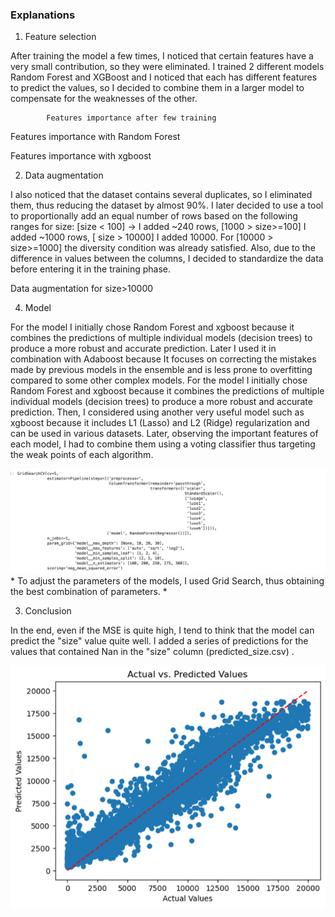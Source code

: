 ### Explanations

1. Feature selection

After training the model a few times, I noticed that certain features have a very small contribution, so they were eliminated.
I trained 2 different models Random Forest and XGBoost and I noticed that each has different features to predict the values, so I decided to combine them in a larger model to compensate for the weaknesses of the other.

 

			Features importance after few training



 
Features importance with Random Forest


 
Features importance with xgboost

2. Data augmentation

I also noticed that the dataset contains several duplicates, so I eliminated them, thus reducing the dataset by almost 90%. I later decided to use a tool to proportionally add an equal number of rows based on the following ranges for size: [size < 100] -> I added ~240 rows, [1000 > size>=100] I added ~1000 rows, [ size > 10000] I added 10000. For [10000 > size>=1000] the diversity condition was already satisfied. Also, due to the difference in values between the columns, I decided to standardize the data before entering it in the training phase.

 
Data augmentation for size>10000


4. Model

For the model I initially chose Random Forest and xgboost because it combines the predictions of multiple individual models (decision trees) to produce a more robust and accurate prediction. Later I used it in combination with Adaboost because It focuses on correcting the mistakes made by previous models in the ensemble and is less prone to overfitting compared to some other complex models. For the model I initially chose Random Forest and xgboost because it combines the predictions of multiple individual models (decision trees) to produce a more robust and accurate prediction. Then, I considered using another very useful model such as xgboost because it includes L1 (Lasso) and L2 (Ridge) regularization and can be used in various datasets. Later, observing the important features of each model, I had to combine them using a voting classifier thus targeting the weak points of each algorithm.

<div style="text-align: center;">
  <img src="Picture 5.png"  />
</div>
* To adjust the parameters of the models, I used Grid Search, thus obtaining the best combination of parameters. *

3. Conclusion

In the end, even if the MSE is quite high, I tend to think that the model can predict the "size" value quite well. I added a series of predictions for the values that contained Nan in the "size" column (predicted_size.csv) .

![](<Picture 6.png>)
 
